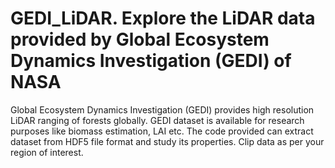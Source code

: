 # GEDI_LiDAR. Explore the LiDAR data provided by Global Ecosystem Dynamics Investigation (GEDI) of NASA 
Global Ecosystem Dynamics Investigation (GEDI) provides high resolution LiDAR ranging of forests globally. GEDI dataset is available for research purposes like biomass estimation, LAI etc.
The code provided can extract dataset from HDF5 file format and study its properties. Clip data as per your region of interest. 
